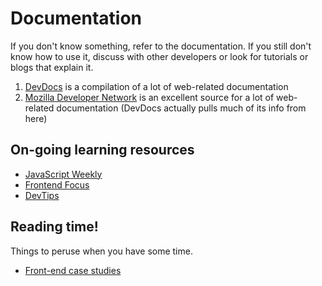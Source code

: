 # Documentation

If you don't know something, refer to the documentation. If you still don't know how to use it, discuss with other developers or look for tutorials or blogs that explain it.

1. [DevDocs](http://devdocs.io/) is a compilation of a lot of web-related documentation
1. [Mozilla Developer Network](https://developer.mozilla.org/en-US/) is an excellent source for a lot of web-related documentation (DevDocs actually pulls much of its info from here)

## On-going learning resources

* [JavaScript Weekly](http://javascriptweekly.com/)
* [Frontend Focus](https://frontendfoc.us/)
* [DevTips](https://umaar.com/dev-tips/)

## Reading time!

Things to peruse when you have some time.

* [Front-end case studies](https://github.com/andrew--r/frontend-case-studies#readme)

